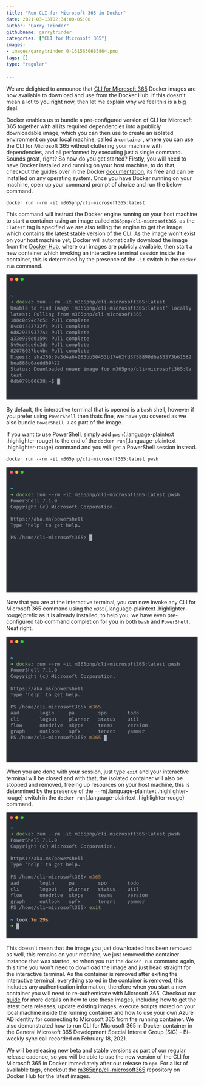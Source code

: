```yaml
---
title: "Run CLI for Microsoft 365 in Docker"
date: 2021-03-13T02:34:00-05:00
author: "Garry Trinder"
githubname: garrytrinder
categories: ["CLI for Microsoft 365"]
images:
- images/garrytrinder_0-1615630685864.png
tags: []
type: "regular"

---
```



We are delighted to announce that [CLI for Microsoft
365](https://aka.ms/cli-m365) Docker images are now available to
download and use from the Docker Hub.
If this doesn't mean a lot to you right now, then let me explain why we
feel this is a big deal.

Docker enables us to bundle a pre-configured version of CLI for
Microsoft 365 together with all its required dependencies into a
publicly downloadable image, which you can then use to create an
isolated environment on your local machine, called a
`container`, where you can use
the CLI for Microsoft 365 without cluttering your machine with
dependencies, and all performed by executing just a single command.
Sounds great, right? So how do you get started?
Firstly, you will need to have Docker installed and running on your host
machine, to do that, checkout the guides over in the Docker
[documentation](https://docs.docker.com/get-docker/), its free and can
be installed on any operating system. Once you have Docker running on
your machine, open up your command prompt of choice and run the below
command.

``` highlight
docker run --rm -it m365pnp/cli-microsoft365:latest
```

This command will instruct the Docker engine running on your host
machine to start a container using an image called
`m365pnp/cli-microsoft365`, as
the `:latest` tag is specified
we are also telling the engine to get the image which contains the
latest stable version of the CLI.
As the image won't exist on your host machine yet, Docker will
automatically download the image from the [Docker
Hub](https://hub.docker.com/r/m365pnp/cli-microsoft365), where our
images are publicly available, then start a new container which invoking
an interactive terminal session inside the container, this is determined
by the presence of the `-it`
switch in the `docker run`
command.

![garrytrinder_0-1615630685864.png](images/garrytrinder_0-1615630685864.png)

By default, the interactive terminal that is opened is a
`bash` shell, however if you
prefer using `PowerShell` then
thats fine, we have you covered as we also bundle
`PowerShell 7` as part of the
image.

If you want to use PowerShell, simply add `pwsh`{.language-plaintext
.highlighter-rouge} to the end of the `docker run`{.language-plaintext
.highlighter-rouge} command and you will get a PowerShell session
instead.

``` highlight
docker run --rm -it m365pnp/cli-microsoft365:latest pwsh
```

![garrytrinder_1-1615630685843.png](images/garrytrinder_1-1615630685843.png)

Now that you are at the interactive terminal, you can now invoke any CLI
for Microsoft 365 command using the `m365`{.language-plaintext
.highlighter-rouge}prefix as it is already installed, to help you, we
have even pre-configured tab command completion for you in both
`bash` and
`PowerShell`. Neat right.

![garrytrinder_2-1615630685839.png](images/garrytrinder_2-1615630685839.png)

When you are done with your session, just type
`exit` and your interactive
terminal will be closed and with that, the isolated container will also
be stopped and removed, freeing up resources on your host machine, this
is determined by the presence of the `--rm`{.language-plaintext
.highlighter-rouge} switch in the `docker run`{.language-plaintext
.highlighter-rouge} command.

![garrytrinder_3-1615630685863.png](images/garrytrinder_3-1615630685863.png)

This doesn't mean that the image you just downloaded has been removed as
well, this remains on your machine, we just removed the container
instance that was started, so when you run the
`docker run` command again, this
time you won't need to download the image and just head straight for the
interactive terminal.
As the container is removed after exiting the interactive terminal,
everything stored in the container is removed, this includes any
authentication information, therefore when you start a new container you
will need to re-authenticate with Microsoft 365.
Checkout our
[guide](https://pnp.github.io/cli-microsoft365/user-guide/run-cli-in-docker-container/)
for more details on how to use these images, including how to get the
latest beta releases, update existing images, execute scripts stored on
your local machine inside the running container and how to use your own
Azure AD identity for connecting to Microsoft 365 from the running
container.
We also demonstrated how to run CLI for Microsoft 365 in Docker
container in the General Microsoft 365 Development Special Interest
Group (SIG) - Bi-weekly sync call recorded on February 18, 2021.

We will be releasing new beta and stable versions as part of our regular
release cadence, so you will be able to use the new version of the CLI
for Microsoft 365 in Docker immediately after our release to
`npm`.
For a list of available tags, checkout the
[m365pnp/cli-microsoft365](https://hub.docker.com/r/m365pnp/cli-microsoft365)
repository on Docker Hub for the latest images.
